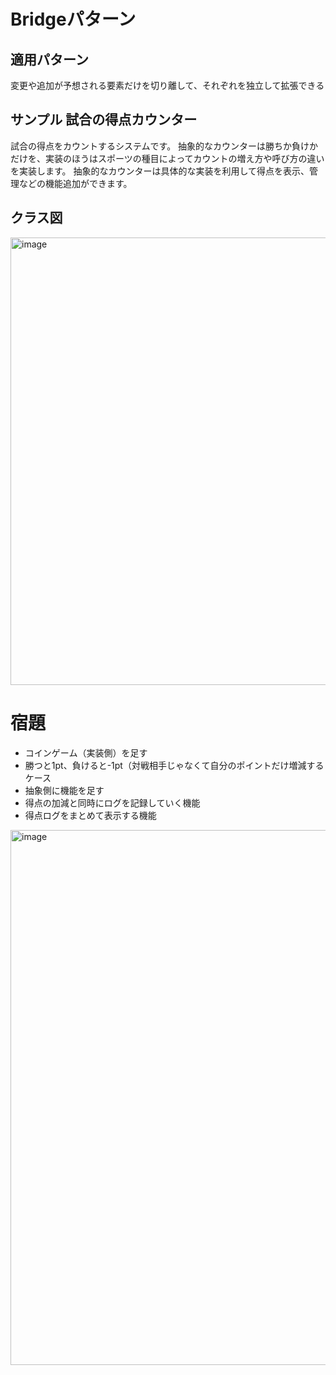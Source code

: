 # Bridgeパターン
## 適用パターン
変更や追加が予想される要素だけを切り離して、それぞれを独立して拡張できる

## サンプル 試合の得点カウンター
試合の得点をカウントするシステムです。
抽象的なカウンターは勝ちか負けかだけを、実装のほうはスポーツの種目によってカウントの増え方や呼び方の違いを実装します。
抽象的なカウンターは具体的な実装を利用して得点を表示、管理などの機能追加ができます。

## クラス図

<img width="716" alt="image" src="https://github.com/user-attachments/assets/64160785-0a7a-46d0-8f92-e7ba6624de0b" />

# 宿題
- コインゲーム（実装側）を足す
 - 勝つと1pt、負けると-1pt（対戦相手じゃなくて自分のポイントだけ増減するケース
- 抽象側に機能を足す
 - 得点の加減と同時にログを記録していく機能
 - 得点ログをまとめて表示する機能

<img width="856" alt="image" src="https://github.com/user-attachments/assets/5bbe6f5b-ccb5-48fc-b80e-323e2276be60" />

